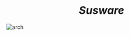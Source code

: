 <h1 align="center"><i>Susware</i></h1>

![arch](https://thumbs.gfycat.com/ClutteredWealthyGoitered-max-1mb.gif)